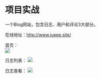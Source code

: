 # 项目实战
一个Blog网站，包含日志、用户和评论3大部分。

在线地址：http://www.jueee.site/



首页：  
![](http://i.imgur.com/vynVn3T.jpg)

日志列表：
![](http://i.imgur.com/PDpZz6R.jpg)

日志查看：
![](http://i.imgur.com/AuVMMIl.jpg)
